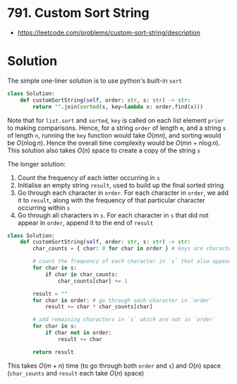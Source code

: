 # 791. Custom Sort String

- https://leetcode.com/problems/custom-sort-string/description

# Solution

The simple one-liner solution is to use python's built-in `sort`

```py
class Solution:
    def customSortString(self, order: str, s: str) -> str:
        return "".join(sorted(s, key=lambda x: order.find(x)))
```

Note that for `list.sort` and `sorted`, `key` is called on each list element `prior` to making comparisons. Hence, for a string `order` of length `m`, and a string `s` of length `n`, running the `key` function would take $O(mn)$, and sorting would be $O(n \log n)$. Hence the overall time complexity would be $O(mn + n \log n)$. This solution also takes $O(n)$ space to create a copy of the string `s`

The longer solution:

1. Count the frequency of each letter occurring in `s`
2. Initialise an empty string `result`, used to build up the final sorted string
3. Go through each character in `order`. For each character in `order`, we add it to `result`, along with the frequency of that particular character occurring within `s`
4. Go through all characters in `s`. For each character in `s` that did not appear in `order`, append it to the end of `result`

```py
class Solution:
    def customSortString(self, order: str, s: str) -> str:
        char_counts = { char: 0 for char in order } # keys are characters that appear in `order`

        # count the frequency of each character in `s` that also appears in `order`
        for char in s:
            if char in char_counts:
                char_counts[char] += 1

        result = ""
        for char in order: # go through each character in `order`
            result += char * char_counts[char]

        # add remaining characters in `s` which are not in `order`
        for char in s:
            if char not in order:
                result += char

        return result
```

This takes $O(m + n)$ time (to go through both `order` and `s`) and $O(n)$ space (`char_counts` and `result` each take $O(n)$ space)